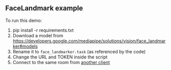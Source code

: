 ## FaceLandmark example

To run this demo:

1. pip install -r requirements.txt
2. Download a model from https://developers.google.com/mediapipe/solutions/vision/face_landmarker#models
3. Rename it to `face_landmarker.task` (as referenced by the code)
4. Change the URL and TOKEN inside the script
5. Connect to the same room from [another client](https://meet.livekit.io/?tab=custom)
